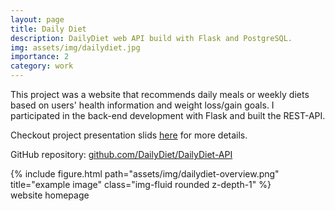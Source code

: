 ```yaml
---
layout: page
title: Daily Diet
description: DailyDiet web API build with Flask and PostgreSQL.
img: assets/img/dailydiet.jpg
importance: 2
category: work
---
```


This project was a website that recommends daily meals or weekly diets based on users' health information and weight loss/gain goals. I participated in the back-end development with Flask and built the REST-API.

Checkout project presentation slids [here](https://docs.google.com/presentation/d/1ph62KuY8CZ8pMPp-W9WrZSwfomZZF38mK1qmHMHVQcw/edit?usp=sharing) for more details.

GitHub repository: [github.com/DailyDiet/DailyDiet-API](https://github.com/DailyDiet/DailyDiet-API)

<div class="row">
    <div class="col-sm mt-3 mt-md-0">
        {% include figure.html path="assets/img/dailydiet-overview.png" title="example image" class="img-fluid rounded z-depth-1" %}
    </div>
</div>
<div class="caption">
    website homepage
</div>